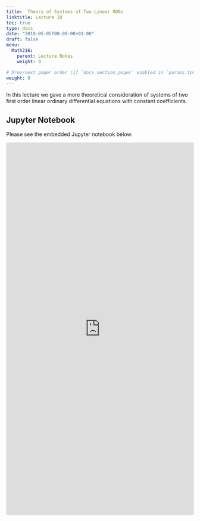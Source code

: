 ```yaml
---
title:  Theory of Systems of Two Linear ODEs
linktitle: Lecture 10
toc: true
type: docs
date: "2019-05-05T00:00:00+01:00"
draft: false
menu:
  Math216:
    parent: Lecture Notes
    weight: 9

# Prev/next pager order (if `docs_section_pager` enabled in `params.toml`)
weight: 9
---
```

In this lecture we gave a more theoretical consideration of systems of two first order linear ordinary differential equations with constant coefficients.

## Jupyter Notebook
Please see the embedded Jupyter notebook below.

<iframe
      src="http://nbviewer.jupyter.org/url/homepages.uc.edu/~bilman/216notes/216Lecture10.ipynb?flush_cache=true"
      width="100%"
      height="1000px"
      style="border:none;">
    </iframe>
